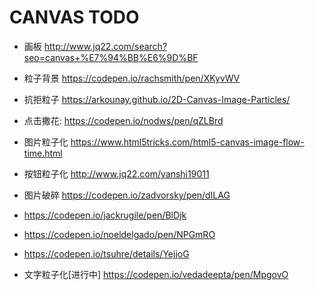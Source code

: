 # CANVAS TODO

- 画板  http://www.jq22.com/search?seo=canvas+%E7%94%BB%E6%9D%BF

- 粒子背景 https://codepen.io/rachsmith/pen/XKyvWV
- 抗拒粒子 https://arkounay.github.io/2D-Canvas-Image-Particles/

- 点击撒花: https://codepen.io/nodws/pen/qZLBrd

- 图片粒子化 https://www.html5tricks.com/html5-canvas-image-flow-time.html
- 按钮粒子化 http://www.jq22.com/yanshi19011
- 图片破碎 https://codepen.io/zadvorsky/pen/dILAG
- https://codepen.io/jackrugile/pen/BlDjk
- https://codepen.io/noeldelgado/pen/NPGmRO
- https://codepen.io/tsuhre/details/YejjoG

- 文字粒子化[进行中]  https://codepen.io/vedadeepta/pen/MpgovO

